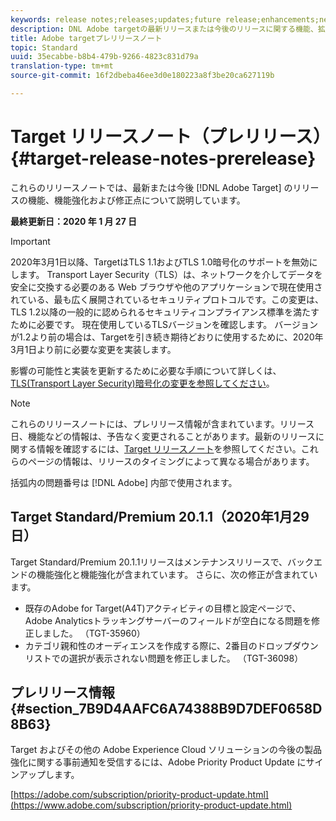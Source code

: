 ```yaml
---
keywords: release notes;releases;updates;future release;enhancements;new features;fixes
description: DNL Adobe targetの最新リリースまたは今後のリリースに関する機能、拡張機能および修正に関する情報を提供するリリースノートです。
title: Adobe targetプレリリースノート
topic: Standard
uuid: 35ecabbe-b8b4-479b-9266-4823c831d79a
translation-type: tm+mt
source-git-commit: 16f2dbeba46ee3d0e180223a8f3be20ca627119b

---
```



# Target リリースノート（プレリリース）{#target-release-notes-prerelease}

これらのリリースノートでは、最新または今後 [!DNL Adobe Target] のリリースの機能、機能強化および修正点について説明しています。

**最終更新日：2020 年 1 月 27 日**

>[!IMPORTANT]
>
>2020年3月1日以降、TargetはTLS 1.1およびTLS 1.0暗号化のサポートを無効にします。 Transport Layer Security（TLS）は、ネットワークを介してデータを安全に交換する必要のある Web ブラウザや他のアプリケーションで現在使用されている、最も広く展開されているセキュリティプロトコルです。この変更は、TLS 1.2以降の一般的に認められるセキュリティコンプライアンス標準を満たすために必要です。 現在使用しているTLSバージョンを確認します。 バージョンが1.2より前の場合は、Targetを引き続き期待どおりに使用するために、2020年3月1日より前に必要な変更を実装します。
>
> 影響の可能性と実装を更新するために必要な手順について詳しくは、 [TLS(Transport Layer Security)暗号化の変更を参照してください](/help/c-implementing-target/c-considerations-before-you-implement-target/tls-transport-layer-security-encryption.md)。

>[!NOTE]
>
>これらのリリースノートには、プレリリース情報が含まれています。リリース日、機能などの情報は、予告なく変更されることがあります。最新のリリースに関する情報を確認するには、[Target リリースノート](release-notes.md)を参照してください。これらのページの情報は、リリースのタイミングによって異なる場合があります。
>
>括弧内の問題番号は [!DNL Adobe] 内部で使用されます。

## Target Standard/Premium 20.1.1（2020年1月29日）

Target Standard/Premium 20.1.1リリースはメンテナンスリリースで、バックエンドの機能強化と機能強化が含まれています。 さらに、次の修正が含まれています。

* 既存のAdobe for Target(A4T)アクティビティの目標と設定ページで、Adobe Analyticsトラッキングサーバーのフィールドが空白になる問題を修正しました。 （TGT-35960）
* カテゴリ親和性のオーディエンスを作成する際に、2番目のドロップダウンリストでの選択が表示されない問題を修正しました。 （TGT-36098）

## プレリリース情報 {#section_7B9D4AAFC6A74388B9D7DEF0658D8B63}

Target およびその他の Adobe Experience Cloud ソリューションの今後の製品強化に関する事前通知を受信するには、Adobe Priority Product Update にサインアップします。

[https://adobe.com/subscription/priority-product-update.html](https://www.adobe.com/subscription/priority-product-update.html)
